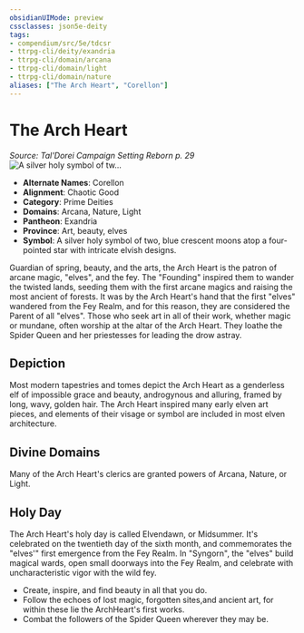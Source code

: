 ```yaml
---
obsidianUIMode: preview
cssclasses: json5e-deity
tags:
- compendium/src/5e/tdcsr
- ttrpg-cli/deity/exandria
- ttrpg-cli/domain/arcana
- ttrpg-cli/domain/light
- ttrpg-cli/domain/nature
aliases: ["The Arch Heart", "Corellon"]
---
```

# The Arch Heart
*Source: Tal'Dorei Campaign Setting Reborn p. 29* 
![A silver holy symbol of tw...](/3-Mechanics/CLI/deities/img/tdcsr-archheart.webp#symbol "A silver holy symbol of two, blue crescent moons atop a four-pointed star with intricate elvish designs.")

- **Alternate Names**: Corellon
- **Alignment**: Chaotic Good
- **Category**: Prime Deities
- **Domains**: Arcana, Nature, Light
- **Pantheon**: Exandria
- **Province**: Art, beauty, elves
- **Symbol**: A silver holy symbol of two, blue crescent moons atop a four-pointed star with intricate elvish designs.

Guardian of spring, beauty, and the arts, the Arch Heart is the patron of arcane magic, "elves", and the fey. The "Founding" inspired them to wander the twisted lands, seeding them with the first arcane magics and raising the most ancient of forests. It was by the Arch Heart's hand that the first "elves" wandered from the Fey Realm, and for this reason, they are considered the Parent of all "elves". Those who seek art in all of their work, whether magic or mundane, often worship at the altar of the Arch Heart. They loathe the Spider Queen and her priestesses for leading the drow astray.

## Depiction

Most modern tapestries and tomes depict the Arch Heart as a genderless elf of impossible grace and beauty, androgynous and alluring, framed by long, wavy, golden hair. The Arch Heart inspired many early elven art pieces, and elements of their visage or symbol are included in most elven architecture.

## Divine Domains

Many of the Arch Heart's clerics are granted powers of Arcana, Nature, or Light.

## Holy Day

The Arch Heart's holy day is called Elvendawn, or Midsummer. It's celebrated on the twentieth day of the sixth month, and commemorates the "elves'" first emergence from the Fey Realm. In "Syngorn", the "elves" build magical wards, open small doorways into the Fey Realm, and celebrate with uncharacteristic vigor with the wild fey.

- Create, inspire, and find beauty in all that you do.  
- Follow the echoes of lost magic, forgotten sites,and ancient art, for within these lie the ArchHeart's first works.  
- Combat the followers of the Spider Queen wherever they may be.